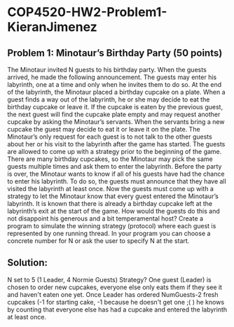 # COP4520-HW2-Problem1-KieranJimenez
## Problem 1: Minotaur’s Birthday Party (50 points) 
The Minotaur invited N guests to his birthday party. When the guests arrived, he made 
the following announcement. 
The guests may enter his labyrinth, one at a time and only when he invites them to do 
so. At the end of the labyrinth, the Minotaur placed a birthday cupcake on a plate. When 
a guest finds a way out of the labyrinth, he or she may decide to eat the birthday 
cupcake or leave it. If the cupcake is eaten by the previous guest, the next guest will find 
the cupcake plate empty and may request another cupcake by asking the Minotaur’s 
servants. When the servants bring a new cupcake the guest may decide to eat it or leave 
it on the plate. 
The Minotaur’s only request for each guest is to not talk to the other guests about her or 
his visit to the labyrinth after the game has started. The guests are allowed to come up 
with a strategy prior to the beginning of the game. There are many birthday cupcakes, so 
the Minotaur may pick the same guests multiple times and ask them to enter the 
labyrinth. Before the party is over, the Minotaur wants to know if all of his guests have 
had the chance to enter his labyrinth. To do so, the guests must announce that they have 
all visited the labyrinth at least once. 
Now the guests must come up with a strategy to let the Minotaur know that every guest 
entered the Minotaur’s labyrinth. It is known that there is already a birthday cupcake left 
at the labyrinth’s exit at the start of the game. How would the guests do this and not 
disappoint his generous and a bit temperamental host? 
Create a program to simulate the winning strategy (protocol) where each guest is 
represented by one running thread. In your program you can choose a concrete number 
for N or ask the user to specify N at the start. 

## Solution:
N set to 5 (1 Leader, 4 Normie Guests)
Strategy? One guest (Leader) is chosen to order new cupcakes, everyone else only eats them if they see it
and haven't eaten one yet. Once Leader has ordered NumGuests-2 fresh cupcakes (-1 for starting cake, -1 
because he doesn't get one ;( ) he knows by counting that everyone else has had a cupcake and entered the 
labyrinth at least once.
